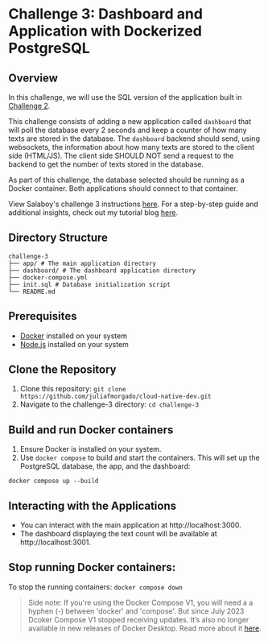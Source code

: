 # Challenge 3: Dashboard and Application with Dockerized PostgreSQL

## Overview
In this challenge, we will use the SQL version of the application built in [Challenge 2](https://github.com/juliafmorgado/cloudnative-dev/tree/main/challenge-2).

This challenge consists of adding a new application called `dashboard` that will poll the database every 2 seconds and keep a counter of how many texts are stored in the database. The `dashboard` backend should send, using websockets, the information about how many texts are stored to the client side (HTML/JS). The client side SHOULD NOT send a request to the backend to get the number of texts stored in the database.

As part of this challenge, the database selected should be running as a Docker container. Both applications should connect to that container.

View Salaboy's challenge 3 instructions [here](https://github.com/salaboy/cloud-native-dev/tree/main/3).
For a step-by-step guide and additional insights, check out my tutorial blog [here](https://www.juliafmorgado.com/posts/challenge-3-creating-real-time-web-applications-with-docker-and-postgresql/).

## Directory Structure

```
challenge-3
├── app/ # The main application directory
├── dashboard/ # The dashboard application directory
├── docker-compose.yml
├── init.sql # Database initialization script
└── README.md
```

## Prerequisites
- [Docker](https://docs.docker.com/get-docker/) installed on your system
- [Node.js](https://nodejs.org/) installed on your system

## Clone the Repository
1. Clone this repository: `git clone https://github.com/juliafmorgado/cloud-native-dev.git`
2. Navigate to the challenge-3 directory: `cd challenge-3`

## Build and run Docker containers
1. Ensure Docker is installed on your system.
2. Use `docker compose` to build and start the containers. This will set up the PostgreSQL database, the app, and the dashboard:

`docker compose up --build`

## Interacting with the Applications
- You can interact with the main application at http://localhost:3000.
- The dashboard displaying the text count will be available at http://localhost:3001.

## Stop running Docker containers:
To stop the running containers: `docker compose down`

> Side note: If you're using the Docker Compose V1, you will need a a hyphen (-) between 'docker' and 'compose'. But since July 2023 Dcoker Compose V1 stopped receiving updates. It’s also no longer available in new releases of Docker Desktop. Read more about it [here](https://docs.docker.com/compose/migrate/).